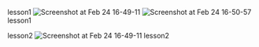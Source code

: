 lesson1
![Screenshot at Feb 24 16-49-11](https://github.com/Fourcade7/SwitUI_Ian_Solomen/assets/60017090/ff0d9435-8b6b-4837-9f8a-e74894f09e1e)
![Screenshot at Feb 24 16-50-57](https://github.com/Fourcade7/SwitUI_Ian_Solomen/assets/60017090/33cac08d-ad6c-4af4-9981-4ed0d5c8cea2)
lesson1

lesson2
![Screenshot at Feb 24 16-49-11](https://github.com/Fourcade7/SwitUI_Ian_Solomen/assets/60017090/2d0ed4a6-908c-46f9-ad41-912b43e4aaea)
lesson2
